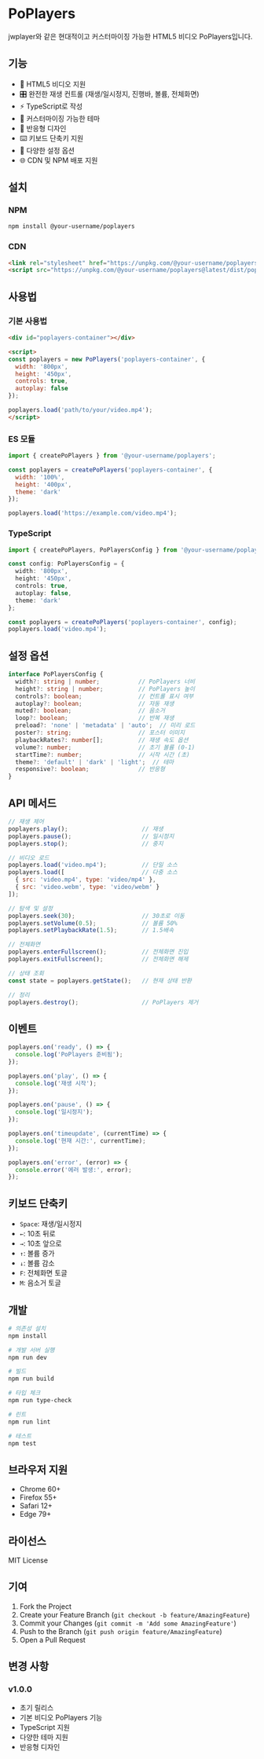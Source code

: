 # PoPlayers

jwplayer와 같은 현대적이고 커스터마이징 가능한 HTML5 비디오 PoPlayers입니다.

## 기능

- 🎥 HTML5 비디오 지원
- 🎛️ 완전한 재생 컨트롤 (재생/일시정지, 진행바, 볼륨, 전체화면)
- ⚡ TypeScript로 작성
- 🎨 커스터마이징 가능한 테마
- 📱 반응형 디자인
- ⌨️ 키보드 단축키 지원
- 🔧 다양한 설정 옵션
- 🌐 CDN 및 NPM 배포 지원

## 설치

### NPM
```bash
npm install @your-username/poplayers
```

### CDN
```html
<link rel="stylesheet" href="https://unpkg.com/@your-username/poplayers@latest/dist/poplayers.css">
<script src="https://unpkg.com/@your-username/poplayers@latest/dist/poplayers.min.js"></script>
```

## 사용법

### 기본 사용법

```html
<div id="poplayers-container"></div>

<script>
const poplayers = new PoPlayers('poplayers-container', {
  width: '800px',
  height: '450px',
  controls: true,
  autoplay: false
});

poplayers.load('path/to/your/video.mp4');
</script>
```

### ES 모듈

```javascript
import { createPoPlayers } from '@your-username/poplayers';

const poplayers = createPoPlayers('poplayers-container', {
  width: '100%',
  height: '400px',
  theme: 'dark'
});

poplayers.load('https://example.com/video.mp4');
```

### TypeScript

```typescript
import { createPoPlayers, PoPlayersConfig } from '@your-username/poplayers';

const config: PoPlayersConfig = {
  width: '800px',
  height: '450px',
  controls: true,
  autoplay: false,
  theme: 'dark'
};

const poplayers = createPoPlayers('poplayers-container', config);
poplayers.load('video.mp4');
```

## 설정 옵션

```typescript
interface PoPlayersConfig {
  width?: string | number;           // PoPlayers 너비
  height?: string | number;          // PoPlayers 높이
  controls?: boolean;                // 컨트롤 표시 여부
  autoplay?: boolean;                // 자동 재생
  muted?: boolean;                   // 음소거
  loop?: boolean;                    // 반복 재생
  preload?: 'none' | 'metadata' | 'auto';  // 미리 로드
  poster?: string;                   // 포스터 이미지
  playbackRates?: number[];          // 재생 속도 옵션
  volume?: number;                   // 초기 볼륨 (0-1)
  startTime?: number;                // 시작 시간 (초)
  theme?: 'default' | 'dark' | 'light';  // 테마
  responsive?: boolean;              // 반응형
}
```

## API 메서드

```javascript
// 재생 제어
poplayers.play();                     // 재생
poplayers.pause();                    // 일시정지
poplayers.stop();                     // 중지

// 비디오 로드
poplayers.load('video.mp4');          // 단일 소스
poplayers.load([                      // 다중 소스
  { src: 'video.mp4', type: 'video/mp4' },
  { src: 'video.webm', type: 'video/webm' }
]);

// 탐색 및 설정
poplayers.seek(30);                   // 30초로 이동
poplayers.setVolume(0.5);             // 볼륨 50%
poplayers.setPlaybackRate(1.5);       // 1.5배속

// 전체화면
poplayers.enterFullscreen();          // 전체화면 진입
poplayers.exitFullscreen();           // 전체화면 해제

// 상태 조회
const state = poplayers.getState();   // 현재 상태 반환

// 정리
poplayers.destroy();                  // PoPlayers 제거
```

## 이벤트

```javascript
poplayers.on('ready', () => {
  console.log('PoPlayers 준비됨');
});

poplayers.on('play', () => {
  console.log('재생 시작');
});

poplayers.on('pause', () => {
  console.log('일시정지');
});

poplayers.on('timeupdate', (currentTime) => {
  console.log('현재 시간:', currentTime);
});

poplayers.on('error', (error) => {
  console.error('에러 발생:', error);
});
```

## 키보드 단축키

- `Space`: 재생/일시정지
- `←`: 10초 뒤로
- `→`: 10초 앞으로
- `↑`: 볼륨 증가
- `↓`: 볼륨 감소
- `F`: 전체화면 토글
- `M`: 음소거 토글

## 개발

```bash
# 의존성 설치
npm install

# 개발 서버 실행
npm run dev

# 빌드
npm run build

# 타입 체크
npm run type-check

# 린트
npm run lint

# 테스트
npm test
```

## 브라우저 지원

- Chrome 60+
- Firefox 55+
- Safari 12+
- Edge 79+

## 라이선스

MIT License

## 기여

1. Fork the Project
2. Create your Feature Branch (`git checkout -b feature/AmazingFeature`)
3. Commit your Changes (`git commit -m 'Add some AmazingFeature'`)
4. Push to the Branch (`git push origin feature/AmazingFeature`)
5. Open a Pull Request

## 변경 사항

### v1.0.0
- 초기 릴리스
- 기본 비디오 PoPlayers 기능
- TypeScript 지원
- 다양한 테마 지원
- 반응형 디자인